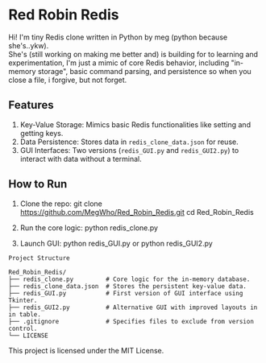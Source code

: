 # Red Robin Redis
Hi!
I'm tiny Redis clone written in Python by meg (python because she's..ykw).  
She's (still working on making me better and) is building for to learning and experimentation, I'm just a mimic of core Redis behavior, including "in-memory storage", basic command parsing, and persistence so when you close a file, i forgive, but not forget.

## Features
1. Key-Value Storage: Mimics basic Redis functionalities like setting and getting keys.
2. Data Persistence: Stores data in `redis_clone_data.json` for reuse.
3. GUI Interfaces: Two versions (`redis_GUI.py` and `redis_GUI2.py`) to interact with data without a terminal.

## How to Run
1. Clone the repo:
    git clone https://github.com/MegWho/Red_Robin_Redis.git
    cd Red_Robin_Redis

2. Run the core logic:
    python redis_clone.py

3. Launch GUI:
    python redis_GUI.py 
    or
    python redis_GUI2.py

```text
Project Structure

Red_Robin_Redis/
├── redis_clone.py         # Core logic for the in-memory database.
├── redis_clone_data.json  # Stores the persistent key-value data.
├── redis_GUI.py           # First version of GUI interface using Tkinter.
├── redis_GUI2.py          # Alternative GUI with improved layouts in in table.
├── .gitignore             # Specifies files to exclude from version control.
└── LICENSE 
```

This project is licensed under the MIT License.
